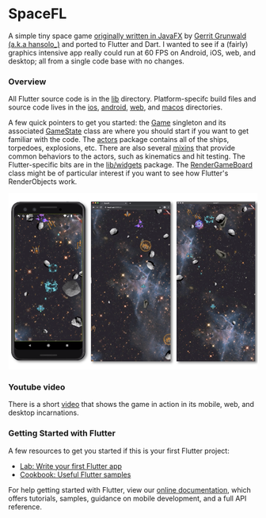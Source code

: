 # SpaceFL
A simple tiny space game [originally written in JavaFX][1] by [Gerrit Grunwald (a.k.a hansolo_)][2]
and ported to Flutter and Dart.  I wanted to see if a (fairly) graphics intensive app really could run 
at 60 FPS on Android, iOS, web, and desktop; all from a single code base with no changes.

### Overview
All Flutter source code is in the [lib](lib) directory. Platform-specifc build files and source 
code lives in the [ios](ios), [android](android), [web](web), and [macos](macos) directories.

A few quick pointers to get you started: the [Game](lib/game/game.dart) singleton and its associated 
[GameState](lib/game/game_state.dart) class are where you should start if you want to get familiar with 
the code. The [actors](lib/game/actors) package contains all of the ships, torpedoes, explosions, etc.
There are also several [mixins](lib/game/actors/mixins) that provide common behaviors to the actors, such
as kinematics and hit testing.  The Flutter-specific bits are in the [lib/widgets](lib/widgets) package.
The [RenderGameBoard](lib/widgets/render_game_board.dart) class might be of particular interest if you
want to see how Flutter's RenderObjects work.

![Overview](assets/images/spacefl_project.png)

### Youtube video
There is a short [video](https://www.youtube.com/watch?v=fk_6q-qR-Ns) that shows the game in action
in its mobile, web, and desktop incarnations.

### Getting Started with Flutter

A few resources to get you started if this is your first Flutter project:

- [Lab: Write your first Flutter app](https://flutter.dev/docs/get-started/codelab)
- [Cookbook: Useful Flutter samples](https://flutter.dev/docs/cookbook)

For help getting started with Flutter, view our
[online documentation](https://flutter.dev/docs), which offers tutorials,
samples, guidance on mobile development, and a full API reference.

[1]: https://github.com/HanSolo/SpaceFX
[2]: https://github.com/HanSolo
